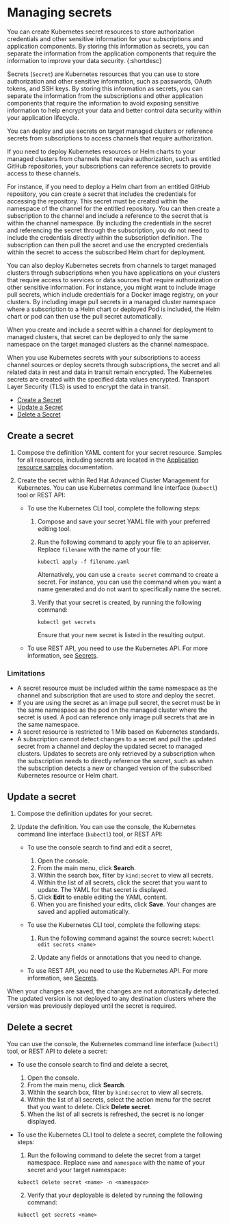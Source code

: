 # Managing secrets

You can create Kubernetes secret resources to store authorization credentials and other sensitive information for your subscriptions and application components. By storing this information as secrets, you can separate the information from the application components that require the information to improve your data security.
{:shortdesc}

Secrets (`Secret`) are Kubernetes resources that you can use to store authorization and other sensitive information, such as passwords, OAuth tokens, and SSH keys. By storing this information as secrets, you can separate the information from the subscriptions and other application components that require the information to avoid exposing sensitive information to help encrypt your data and better control data security within your application lifecycle.

You can deploy and use secrets on target managed clusters or reference secrets from subscriptions to access channels that require authorization.

If you need to deploy Kubernetes resources or Helm charts to your managed clusters from channels that require authorization, such as entitled GitHub repositories, your subscriptions can reference secrets to provide access to these channels.

For instance, if you need to deploy a Helm chart from an entitled GitHub repository, you can create a secret that includes the credentials for accessing the repository. This secret must be created within the namespace of the channel for the entitled repository. You can then create a subscription to the channel and include a reference to the secret that is within the channel namespace. By including the credentials in the secret and referencing the secret through the subscription, you do not need to include the credentials directly within the subscription definition. The subscription can then pull the secret and use the encrypted credentials within the secret to access the subscribed Helm chart for deployment.

You can also deploy Kubernetes secrets from channels to target managed clusters through subscriptions when you have applications on your clusters that require access to services or data sources that require authorization or other sensitive information. For instance, you might want to include image pull secrets, which include credentials for a Docker image registry, on your clusters. By including image pull secrets in a managed cluster namespace where a subscription to a Helm chart or deployed Pod is included, the Helm chart or pod can then use the pull secret automatically.

When you create and include a secret within a channel for deployment to managed clusters, that secret can be deployed to only the same namespace on the target managed clusters as the channel namespace.

When you use Kubernetes secrets with your subscriptions to access channel sources or deploy secrets through subscriptions, the secret and all related data in rest and data in transit remain encrypted. The Kubernetes secrets are created with the specified data values encrypted. Transport Layer Security (TLS) is used to encrypt the data in transit.

 - [Create a Secret](#create-a-secret)
 - [Update a Secret](#update-a-secret)
 - [Delete a Secret](#delete-a-secret)

## Create a secret

1. Compose the definition YAML content for your secret resource. Samples for all resources, including secrets are located in the [Application resource samples](app_resource_samples.md) documentation.

2. Create the secret within Red Hat Advanced Cluster Management for Kubernetes. You can use Kubernetes command line interface (`kubectl`) tool or REST API:

   - To use the Kubernetes CLI tool, complete the following steps:
     1. Compose and save your secret YAML file with your preferred editing tool.
     2. Run the following command to apply your file to an apiserver. Replace `filename` with the name of your file:
        ```
        kubectl apply -f filename.yaml
        ```

        Alternatively, you can use a `create secret` command to create a secret. For instance, you can use the command when you want a name generated and do not want to specifically name the secret.

     3. Verify that your secret is created, by running the following command:
        ```
        kubectl get secrets
        ```

        Ensure that your new secret is listed in the resulting output.

   - To use REST API, you need to use the Kubernetes API. For more information, see [Secrets](https://kubernetes.io/docs/concepts/configuration/secret/).

### Limitations

- A secret resource must be included within the same namespace as the channel and subscription that are used to store and deploy the secret.
- If you are using the secret as an image pull secret, the secret must be in the same namespace as the pod on the managed cluster where the secret is used. A pod can reference only image pull secrets that are in the same namespace.
- A secret resource is restricted to 1 Mib based on Kubernetes standards.
- A subscription cannot detect changes to a secret and pull the updated secret from a channel and deploy the updated secret to managed clusters. Updates to secrets are only retrieved by a subscription when the subscription needs to directly reference the secret, such as when the subscription detects a new or changed version of the subscribed Kubernetes resource or Helm chart.

## Update a secret

1. Compose the definition updates for your secret. 

2. Update the definition. You can use the console, the Kubernetes command line interface (`kubectl`) tool, or REST API:

   - To use the console search to find and edit a secret,
     1. Open the console.
     2. From the main menu, click **Search**.  
     3. Within the search box, filter by `kind:secret` to view all secrets.
     4. Within the list of all secrets, click the secret that you want to update. The YAML for that secret is displayed.
     5. Click **Edit** to enable editing the YAML content.
     6. When you are finished your edits, click **Save**. Your changes are saved and applied automatically.

   - To use the Kubernetes CLI tool, complete the following steps:
       1. Run the following command against the source secret:
         ```
         kubectl edit secrets <name>
         ```
         
       2. Update any fields or annotations that you need to change.

   - To use REST API, you need to use the Kubernetes API. For more information, see [Secrets](https://kubernetes.io/docs/concepts/configuration/secret/).

When your changes are saved, the changes are not automatically detected. The updated version is not deployed to any destination clusters where the version was previously deployed until the secret is required.

## Delete a secret

You can use the console, the Kubernetes command line interface (`kubectl`) tool, or REST API to delete a secret:

   - To use the console search to find and delete a secret,
     1. Open the console.
     2. From the main menu, click **Search**.  
     3. Within the search box, filter by `kind:secret` to view all secrets.
     4. Within the list of all secrets, select the action menu for the secret that you want to delete. Click **Delete secret**.
     5. When the list of all secrets is refreshed, the secret is no longer displayed.

- To use the Kubernetes CLI tool to delete a secret, complete the following steps:
     1. Run the following command to delete the secret from a target namespace. Replace `name` and `namespace` with the name of your secret and your target namespace:
     ```
     kubectl delete secret <name> -n <namespace>
     ```
     
     2. Verify that your deployable is deleted by running the following command:
     ```
     kubectl get secrets <name>
     ```

